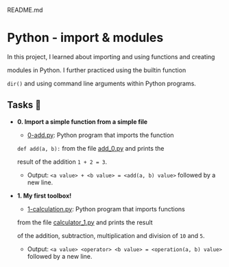 README.md


# Python - import & modules


In this project, I learned about importing and using functions and creating

modules in Python. I further practiced using the builtin function

`dir()` and using command line arguments within Python programs.


## Tasks :page_with_curl:


* **0. Import a simple function from a simple file**

  * [0-add.py](./0-add.py): Python program that imports the function

  `def add(a, b):` from the file [add_0.py](./add_0.py) and prints the

  result of the addition `1 + 2 = 3`.

  * Output: `<a value> + <b value> = <add(a, b) value>` followed by a new line.


* **1. My first toolbox!**

  * [1-calculation.py](./1-calculation.py): Python program that imports functions

  from the file [calculator_1.py](./1-calculator.py) and prints the result

  of the addition, subtraction, multiplication and division of `10` and `5`.

  * Output: `<a value> <operator> <b value> = <operation(a, b) value>` followed by a new line.
